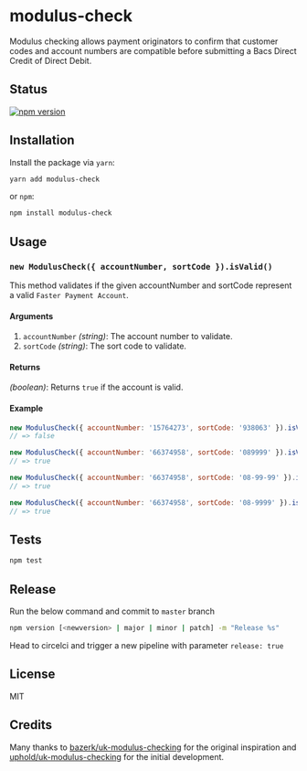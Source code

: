 # modulus-check
Modulus checking allows payment originators to confirm that customer codes and account numbers are compatible before submitting a Bacs Direct Credit of Direct Debit.

## Status
[![npm version][npm-image]][npm-url]

## Installation
Install the package via `yarn`:

```sh
yarn add modulus-check
```
or `npm`:
```sh
npm install modulus-check
```

## Usage

### `new ModulusCheck({ accountNumber, sortCode }).isValid()`

This method validates if the given accountNumber and sortCode represent a valid `Faster Payment Account`.

#### Arguments

1. `accountNumber` *(string)*: The account number to validate.
2. `sortCode` *(string)*: The sort code to validate.

#### Returns
*(boolean)*:  Returns `true` if the account is valid.

#### Example
```js
new ModulusCheck({ accountNumber: '15764273', sortCode: '938063' }).isValid();
// => false

new ModulusCheck({ accountNumber: '66374958', sortCode: '089999' }).isValid();
// => true

new ModulusCheck({ accountNumber: '66374958', sortCode: '08-99-99' }).isValid();
// => true

new ModulusCheck({ accountNumber: '66374958', sortCode: '08-9999' }).isValid();
// => true
```

## Tests

```sh
npm test
```

## Release
Run the below command and commit to `master` branch
```sh
npm version [<newversion> | major | minor | patch] -m "Release %s"
```
Head to circelci and trigger a new pipeline with parameter `release: true`

## License
MIT

## Credits
Many thanks to [bazerk/uk-modulus-checking](https://github.com/bazerk/uk-modulus-checking) for the original inspiration and [uphold/uk-modulus-checking](https://github.com/uphold/uk-modulus-checking) for the initial development.

[npm-image]: https://img.shields.io/npm/v/modulus-check.svg?style=flat-square
[npm-url]: https://npmjs.org/package/@usecomma/modulus-check
